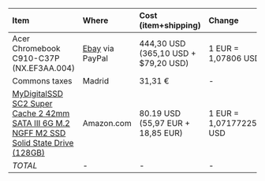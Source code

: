 | Item | Where | Cost (item+shipping) | Change | Cost (EUR) |
|:-----|:------|:-------------------------|:-------|:-----------|
| Acer Chromebook C910-C37P (NX.EF3AA.004) | [Ebay](http://www.ebay.com/itm/351398651121) via PayPal| 444,30 USD (365,10 USD + $79,20 USD) | 1 EUR = 1,07806 USD | 412,13 |
| Commons taxes | Madrid | 31,31 € | - | 31,31 |
| [MyDigitalSSD SC2 Super Cache 2 42mm SATA III 6G M.2 NGFF M2 SSD Solid State Drive (128GB)](http://www.amazon.com/gp/product/B00EZ2E8NO?psc=1&redirect=true&ref_=od_aui_detailpages00) | Amazon.com | 80.19 USD (55,97 EUR + 18,85 EUR) | 1 EUR = 1,07177225341 USD | 74,82 |
| *TOTAL* | - | - | - | *518,26* |
